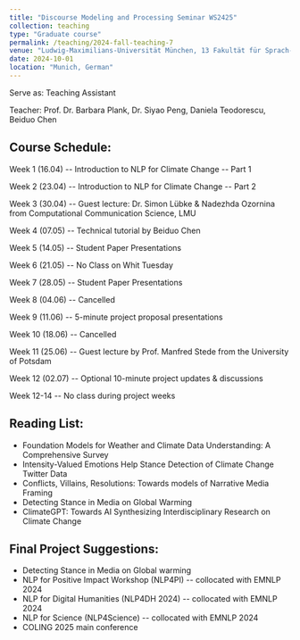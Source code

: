 ```yaml
---
title: "Discourse Modeling and Processing Seminar WS2425"
collection: teaching
type: "Graduate course"
permalink: /teaching/2024-fall-teaching-7
venue: "Ludwig-Maximilians-Universität München, 13 Fakultät für Sprach- und Literaturwissenschaften, Department II, Centrum für Informations- und Sprachverarbeitung"
date: 2024-10-01
location: "Munich, German"
---
```


Serve as: Teaching Assistant

Teacher: Prof. Dr. Barbara Plank, Dr. Siyao Peng, Daniela Teodorescu, Beiduo Chen

## Course Schedule:

Week 1 (16.04) -- Introduction to NLP for Climate Change -- Part 1

Week 2 (23.04) -- Introduction to NLP for Climate Change -- Part 2

Week 3 (30.04) -- Guest lecture: Dr. Simon Lübke &  Nadezhda Ozornina from Computational Communication Science, LMU

Week 4 (07.05) -- Technical tutorial by Beiduo Chen

Week 5 (14.05) -- Student Paper Presentations

Week 6 (21.05) -- No Class on Whit Tuesday

Week 7 (28.05) -- Student Paper Presentations

Week 8 (04.06) -- Cancelled

Week 9 (11.06) -- 5-minute project proposal presentations

Week 10 (18.06) -- Cancelled

Week 11 (25.06) -- Guest lecture by Prof. Manfred Stede from the University of Potsdam

Week 12 (02.07) -- Optional 10-minute project updates & discussions

Week 12-14 -- No class during project weeks


## Reading List:

* Foundation Models for Weather and Climate Data Understanding: A Comprehensive Survey
* Intensity-Valued Emotions Help Stance Detection of Climate Change Twitter Data
* Conflicts, Villains, Resolutions: Towards models of Narrative Media Framing
* Detecting Stance in Media on Global Warming
* ClimateGPT: Towards AI Synthesizing Interdisciplinary Research on Climate Change

## Final Project Suggestions:

* Detecting Stance in Media on Global warming
* NLP for Positive Impact Workshop (NLP4PI) -- collocated with EMNLP 2024
* NLP for Digital Humanities (NLP4DH 2024) -- collocated with EMNLP 2024
* NLP for Science (NLP4Science) -- collocated with EMNLP 2024
* COLING 2025 main conference
